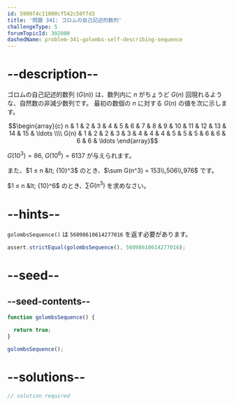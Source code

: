 ```yaml
---
id: 5900f4c11000cf542c50ffd3
title: '問題 341: ゴロムの自己記述的数列'
challengeType: 5
forumTopicId: 302000
dashedName: problem-341-golombs-self-describing-sequence
---
```


# --description--

ゴロムの自己記述的数列 ($G(n)$) は、数列内に $n$ がちょうど $G(n)$ 回現れるような、自然数の非減少数列です。 最初の数個の $n$ に対する $G(n)$ の値を次に示します。

$$\begin{array}{c} n    & 1 & 2 & 3 & 4 & 5 & 6 & 7 & 8 & 9 & 10 & 11 & 12 & 13 & 14 & 15 & \ldots \\\\ G(n) & 1 & 2 & 2 & 3 & 3 & 4 & 4 & 4 & 5 & 5  &  5 &  6 &  6 &  6 &  6 & \ldots \end{array}$$

$G({10}^3) = 86$, $G({10}^6) = 6137$ が与えられます。

また、$1 ≤ n &lt; {10}^3$ のとき、$\sum G(n^3) = 153\\,506\\,976$ です。

$1 ≤ n &lt; {10}^6$ のとき、$\sum G(n^3)$ を求めなさい。

# --hints--

`golombsSequence()` は `56098610614277016` を返す必要があります。

```js
assert.strictEqual(golombsSequence(), 56098610614277016);
```

# --seed--

## --seed-contents--

```js
function golombsSequence() {

  return true;
}

golombsSequence();
```

# --solutions--

```js
// solution required
```
